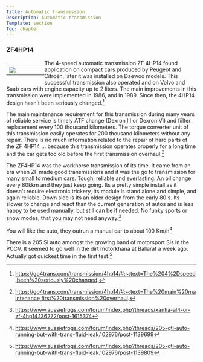 ```yaml
---
Title: Automatic transmission
Description: Automatic transmission
Template: section
Toc: chapter
---
```


### ZF4HP14

<table style="width: 20%;float: left;border: none; cellspacing=0 cellpadding=0;">
<tbody>
<tr>
<td style="width:20%;border: none" cellspacing="0" cellpadding="0";"><img src=%assets_url%/transmission/4hp14.jpg></td>
</tr>
</tbody>
</table>

The 4-speed automatic transmission ZF 4HP14 found application on compact cars produced by Peugeot and Citroën, later it was installed on Daewoo models. This successful transmission also operated and on Volvo and Saab cars with engine capacity up to 2 liters. The main improvements in this transmission were implemented in 1986, and in 1989. Since then, the 4HP14 design hasn’t been seriously changed.[^4]

The main maintenance requirement for this transmission during many years of reliable service is timely ATF change (Dexron III or Dexron VI) and fiilter replacement every 100 thousand kilometers. The torque converter unit of this transmission easily operates for 200 thousand kilometers without any repair. There is no much information related to the repair of hard parts of the ZF 4HP14 ... because this transmission operates properly for a long time and the car gets too old before the first transmission overhaul.[^5]

The ZF4HP14 was the workhorse transmission of its time. It came from an era when ZF made good transmissions and it was the go to transmission for many small to medium cars. Tough, reliable and everlasting. An oil change every 80kkm and they just keep going. Its a pretty simple install as it doesn't require electronic trickery, its module is stand alone and simple, and again reliable. Down side is its an older design from the early 80's. Its slower to change and react than the current generation of autos and is less happy to be used manually, but still can be if needed. No funky sports or snow modes, that you may not need anyway.[^1]

You will like the auto, they outrun a manual car to about 100 Km/h[^2]

There is a 205 Si auto amongst the growing band of motorsport Sis in the PCCV. It seemed to go well in the dirt motorkhana at Ballarat a week ago. Actually got quickest time in the first test.[^3]



[^1]: https://www.aussiefrogs.com/forum/index.php?threads/xantia-al4-or-zf-4hp14.136272/post-1615374
[^2]: https://www.aussiefrogs.com/forum/index.php?threads/205-gti-auto-running-but-with-trans-fluid-leak.102976/post-1139699
[^3]: https://www.aussiefrogs.com/forum/index.php?threads/205-gti-auto-running-but-with-trans-fluid-leak.102976/post-1139809
[^4]: https://go4trans.com/transmission/4hp14/#:~:text=The%204%2Dspeed,been%20seriously%20changed.
[^5]: https://go4trans.com/transmission/4hp14/#:~:text=The%20main%20maintenance,first%20transmission%20overhaul.